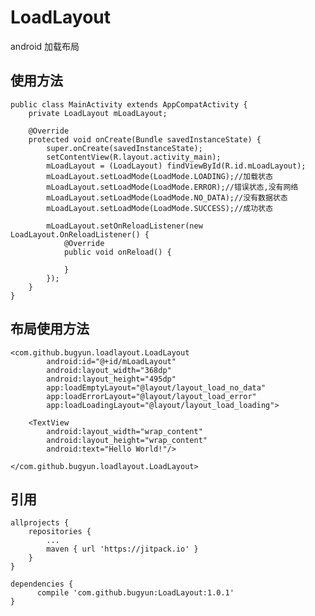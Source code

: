 # LoadLayout
android 加载布局

## 使用方法

    public class MainActivity extends AppCompatActivity {
        private LoadLayout mLoadLayout;
    
        @Override
        protected void onCreate(Bundle savedInstanceState) {
            super.onCreate(savedInstanceState);
            setContentView(R.layout.activity_main);
            mLoadLayout = (LoadLayout) findViewById(R.id.mLoadLayout);
            mLoadLayout.setLoadMode(LoadMode.LOADING);//加载状态
            mLoadLayout.setLoadMode(LoadMode.ERROR);//错误状态,没有网络
            mLoadLayout.setLoadMode(LoadMode.NO_DATA);//没有数据状态
            mLoadLayout.setLoadMode(LoadMode.SUCCESS);//成功状态
    
            mLoadLayout.setOnReloadListener(new LoadLayout.OnReloadListener() {
                @Override
                public void onReload() {
    
                }
            });
        }
    }
    
## 布局使用方法
    <com.github.bugyun.loadlayout.LoadLayout
            android:id="@+id/mLoadLayout"
            android:layout_width="368dp"
            android:layout_height="495dp"
            app:loadEmptyLayout="@layout/layout_load_no_data"
            app:loadErrorLayout="@layout/layout_load_error"
            app:loadLoadingLayout="@layout/layout_load_loading">

        <TextView
            android:layout_width="wrap_content"
            android:layout_height="wrap_content"
            android:text="Hello World!"/>

    </com.github.bugyun.loadlayout.LoadLayout>
    

## 引用
    allprojects {
		repositories {
			...
			maven { url 'https://jitpack.io' }
		}
	}
	
	dependencies {
    	  compile 'com.github.bugyun:LoadLayout:1.0.1'
    }